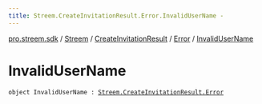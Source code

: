 ```yaml
---
title: Streem.CreateInvitationResult.Error.InvalidUserName - 
---
```


[pro.streem.sdk](../../../index.html) / [Streem](../../index.html) / [CreateInvitationResult](../index.html) / [Error](index.html) / [InvalidUserName](./-invalid-user-name.html)

# InvalidUserName

`object InvalidUserName : `[`Streem.CreateInvitationResult.Error`](index.html)